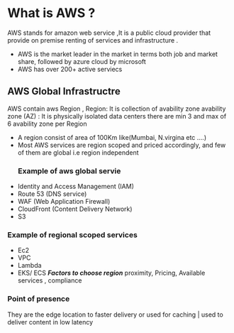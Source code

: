 # What is AWS ?
AWS stands for amazon web service ,It is a public cloud provider that provide on premise renting of services and infrastructure .
- AWS is the market leader in the market in terms both job and market share, followed by azure cloud by microsoft 
- AWS has over 200+ active serviecs 

## AWS Global Infrastructre 
AWS contain aws Region  , Region: It is collection of avability zone 
avability zone (AZ) : It is physically isolated data centers 
there are min 3 and max of 6 avability zone per Region

- A region consist of area of 100Km like(Mumbai, N.virgina etc ....)
- Most AWS services are region scoped and priced accordingly, and few of them are global i.e region independent
  ### Example of aws global servie
- Identity and Access Management (IAM)
- Route 53 (DNS service)
- WAF (Web Application Firewall)
- CloudFront (Content Delivery Network)
- S3
### Example of regional scoped services
 - Ec2
 - VPC
 - Lambda
 - EKS/ ECS
***Factors to choose region***
proximity, Pricing, Available services , compliance 

### Point of presence 
They are the edge location to faster delivery or used for caching | used to deliver content in low latency 

